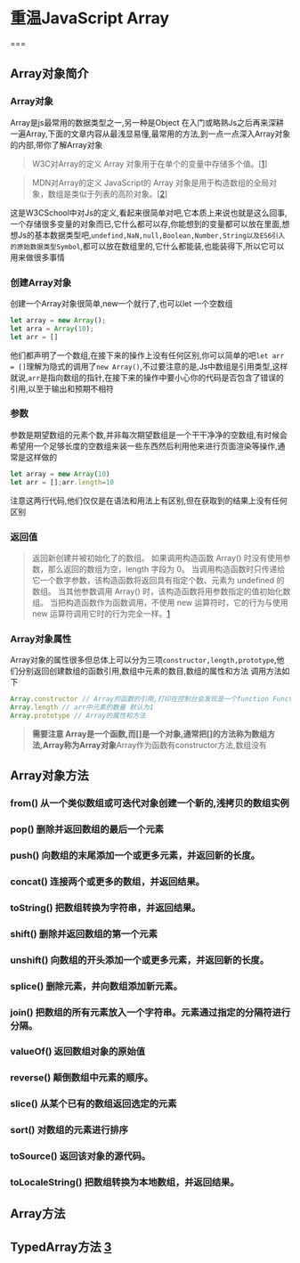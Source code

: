 
# 重温JavaScript Array

===

## Array对象简介

### Array对象

Array是js最常用的数据类型之一,另一种是Object 在入门或略熟Js之后再来深耕一遍Array,下面的文章内容从最浅显易懂,最常用的方法,到一点一点深入Array对象的内部,带你了解Array对象

>W3C对Array的定义 Array 对象用于在单个的变量中存储多个值。[[1]]

>MDN对Array的定义 JavaScript的 Array 对象是用于构造数组的全局对象，数组是类似于列表的高阶对象。[[2]]

这是W3CSchool中对Js的定义,看起来很简单对吧,它本质上来说也就是这么回事,一个存储很多变量的对象而已,它什么都可以存,你能想到的变量都可以放在里面,想想Js的基本数据类型吧,`undefind,NaN,null,Boolean,Number,String以及ES6引入的原始数据类型Symbol`,都可以放在数组里的,它什么都能装,也能装得下,所以它可以用来做很多事情

### 创建Array对象

创建一个Array对象很简单,new一个就行了,也可以let 一个空数组

```js
let array = new Array();
let arra = Array(10);
let arr = []
```

他们都声明了一个数组,在接下来的操作上没有任何区别,你可以简单的吧`let arr = []`理解为隐式的调用了`new Array()`,不过要注意的是,Js中数组是引用类型,这样就说,`arr`是指向数组的指针,在接下来的操作中要小心你的代码是否包含了错误的引用,以至于输出和预期不相符

### 参数

参数是期望数组的元素个数,并非每次期望数组是一个干干净净的空数组,有时候会希望用一个足够长度的空数组来装一些东西然后利用他来进行页面渲染等操作,通常是这样做的

```js
let array = new Array(10)
let arr = [];arr.length=10
```

注意这两行代码,他们仅仅是在语法和用法上有区别,但在获取到的结果上没有任何区别

### 返回值

>返回新创建并被初始化了的数组。
>如果调用构造函数 Array() 时没有使用参数，那么返回的数组为空，length 字段为 0。
>当调用构造函数时只传递给它一个数字参数，该构造函数将返回具有指定个数、元素为 undefined 的数组。
>当其他参数调用 Array() 时，该构造函数将用参数指定的值初始化数组。
>当把构造函数作为函数调用，不使用 new 运算符时，它的行为与使用 new 运算符调用它时的行为完全一样。[1]

### Array对象属性

Array对象的属性很多但总体上可以分为三项`constructor,length,prototype`,他们分别返回创建数组的函数引用,数组中元素的数目,数组的属性和方法
调用方法如下

```js
Array.constructor // Array的函数的引用,打印在控制台会发现是一个function Function()
Array.length // arr中元素的数量 默认为1
Array.prototype // Array的属性和方法
```

>**需要注意 Array是一个函数,而\[\]是一个对象,通常把\[\]的方法称为数组方法,Array称为Array对象**Array作为函数有constructor方法,数组没有

## Array对象方法

### from() 从一个类似数组或可迭代对象创建一个新的,浅拷贝的数组实例
### pop() 	删除并返回数组的最后一个元素

### push() 	向数组的末尾添加一个或更多元素，并返回新的长度。

### concat() 	连接两个或更多的数组，并返回结果。

### toString() 	把数组转换为字符串，并返回结果。

### shift() 	删除并返回数组的第一个元素

### unshift() 	向数组的开头添加一个或更多元素，并返回新的长度。


### splice() 	删除元素，并向数组添加新元素。
### join() 	把数组的所有元素放入一个字符串。元素通过指定的分隔符进行分隔。

### valueOf() 	返回数组对象的原始值

### reverse() 	颠倒数组中元素的顺序。

### slice() 	从某个已有的数组返回选定的元素

### sort() 	对数组的元素进行排序

### toSource() 	返回该对象的源代码。

### toLocaleString() 	把数组转换为本地数组，并返回结果。

## Array方法

## TypedArray方法 [3]

<!-- W3C.[J].w3school.JavaScript Array 对象.2019(01) -->
[1]:https://www.w3school.com.cn/jsref/jsref_obj_array.asp
[2]:https://developer.mozilla.org/zh-CN/docs/Web/JavaScript/Reference/Global_Objects/Array
[3]:https://developer.mozilla.org/zh-CN/docs/Web/JavaScript/Reference/Global_Objects/TypedArray